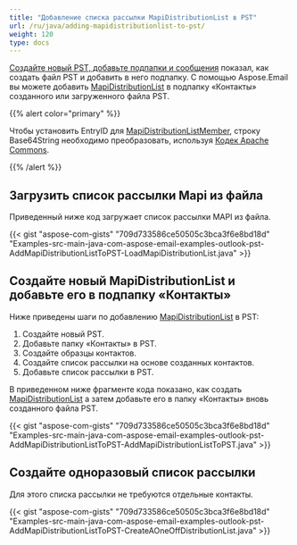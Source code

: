 ```yaml
---
title: "Добавление списка рассылки MapiDistributionList в PST"
url: /ru/java/adding-mapidistributionlist-to-pst/
weight: 120
type: docs
---
```


[Создайте новый PST, добавьте подпапки и сообщения](/email/java/create-new-pst-add-sub-folders-and-messages/) показал, как создать файл PST и добавить в него подпапку. С помощью Aspose.Email вы можете добавить [MapiDistributionList](https://reference.aspose.com/email/java/com.aspose.email/mapidistributionlist/) в подпапку «Контакты» созданного или загруженного файла PST.

{{% alert color="primary" %}}

Чтобы установить EntryID для [MapiDistributionListMember](https://reference.aspose.com/email/java/com.aspose.email/mapidistributionlistmember/), строку Base64String необходимо преобразовать, используя [Кодек Apache Commons](https://commons.apache.org/proper/commons-codec/download_codec.cgi).

{{% /alert %}}

## **Загрузить список рассылки Mapi из файла**

Приведенный ниже код загружает список рассылки MAPI из файла.

{{< gist "aspose-com-gists" "709d733586ce50505c3bca3f6e8bd18d" "Examples-src-main-java-com-aspose-email-examples-outlook-pst-AddMapiDistributionListToPST-LoadMapiDistributionList.java" >}}

## **Создайте новый MapiDistributionList и добавьте его в подпапку «Контакты»**

Ниже приведены шаги по добавлению [MapiDistributionList](https://reference.aspose.com/email/java/com.aspose.email/mapidistributionlist/) в PST:

1. Создайте новый PST.
1. Добавьте папку «Контакты» в PST.
1. Создайте образцы контактов.
1. Создайте список рассылки на основе созданных контактов.
1. Добавьте список рассылки в PST.

В приведенном ниже фрагменте кода показано, как создать [MapiDistributionList](https://reference.aspose.com/email/java/com.aspose.email/mapidistributionlist/) а затем добавьте его в папку «Контакты» вновь созданного файла PST.

{{< gist "aspose-com-gists" "709d733586ce50505c3bca3f6e8bd18d" "Examples-src-main-java-com-aspose-email-examples-outlook-pst-AddMapiDistributionListToPST-AddMapiDistributionListToPST.java" >}}

## **Создайте одноразовый список рассылки**

Для этого списка рассылки не требуются отдельные контакты.

{{< gist "aspose-com-gists" "709d733586ce50505c3bca3f6e8bd18d" "Examples-src-main-java-com-aspose-email-examples-outlook-pst-AddMapiDistributionListToPST-CreateAOneOffDistributionList.java" >}}
